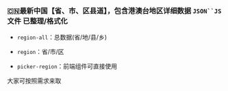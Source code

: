 ### 🇨🇳最新中国【省、市、区县道】，包含港澳台地区详细数据 `JSON``JS`文件 已整理/格式化

- `region-all`：总数据(省/地/县/乡)
- `region`：省/市/区

- `picker-region`：前端组件可直接使用

大家可按照需求来取



